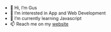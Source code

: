 - 👋 Hi, I’m Gus
- 👀 I’m interested in App and Web Development
- 🌱 I’m currently learning Javascript
- 📫 Reach me on my [website](https://gusperalta.com/contactme)

<!---
gperalta102/gperalta102 is a ✨ special ✨ repository because its `README.md` (this file) appears on your GitHub profile.
You can click the Preview link to take a look at your changes.
--->
